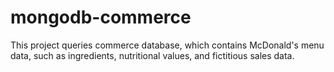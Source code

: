 # mongodb-commerce
This project queries commerce database, which contains McDonald's menu data, such as ingredients, nutritional values, and fictitious sales data.
